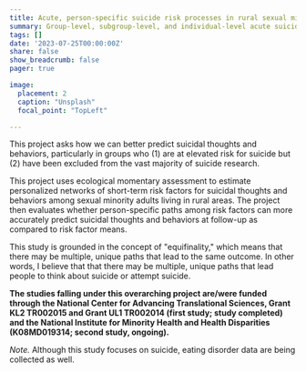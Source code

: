 ```yaml
---
title: Acute, person-specific suicide risk processes in rural sexual minority adults
summary: Group-level, subgroup-level, and individual-level acute suicide risk processes
tags: []
date: '2023-07-25T00:00:00Z'
share: false
show_breadcrumb: false
pager: true

image:
  placement: 2
  caption: "Unsplash"
  focal_point: "TopLeft"

---
```

This project asks how we can better predict suicidal thoughts and behaviors, particularly in groups who (1) are at elevated risk for suicide but (2) have been excluded from the vast majority of suicide research.

This project uses ecological momentary assessment to estimate personalized networks of short-term risk factors for suicidal thoughts and behaviors among sexual minority adults living in rural areas. The project then evaluates whether person-specific paths among risk factors can more accurately predict suicidal thoughts and behaviors at follow-up as compared to risk factor means. 

This study is grounded in the concept of "equifinality," which means that there may be multiple, unique paths that lead to the same outcome. In other words, I believe that that there may be multiple, unique paths that lead people to think about suicide or attempt suicide. 

**The studies falling under this overarching project are/were funded through the National Center for Advancing Translational Sciences, Grant KL2 TR002015 and Grant UL1 TR002014 (first study; study completed) and the National Institute for Minority Health and Health Disparities (K08MD019314; second study, ongoing).**

*Note.* Although this study focuses on suicide, eating disorder data are being collected as well.
